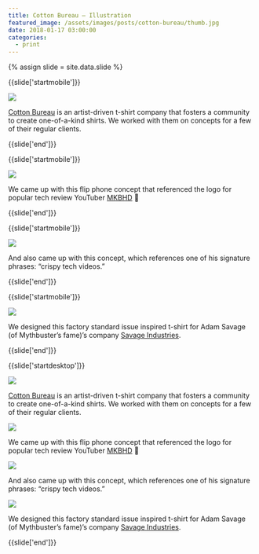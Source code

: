 ```yaml
---
title: Cotton Bureau — Illustration
featured_image: /assets/images/posts/cotton-bureau/thumb.jpg
date: 2018-01-17 03:00:00
categories:
  - print
---
```


{% assign slide = site.data.slide %}

{{slide['startmobile']}}

<div>
  <img
    class='full-height' 
    src='{{ site.url }}/assets/images/posts/cotton-bureau/cottonbureau-mobile-1.png'
  />
</div>

<p class="bg"><a href="https://cottonbureau.com/">Cotton Bureau</a> is an artist-driven t-shirt company that fosters a community to create one-of-a-kind shirts. We worked with them on concepts for a few of their regular clients.</p>

{{slide['end']}}

{{slide['startmobile']}}

<div>
  <img
    class='full-height' 
    src='{{ site.url }}/assets/images/posts/cotton-bureau/cottonbureau-mobile-2.png'
  />
</div>

<p class="bg">We came up with this flip phone concept that referenced the logo for popular tech review YouTuber <a href="https://www.youtube.com/channel/UCBJycsmduvYEL83R_U4JriQ">MKBHD</a> 🙌</p>

{{slide['end']}}

{{slide['startmobile']}}

<div>
  <img
    class='full-height' 
    src='{{ site.url }}/assets/images/posts/cotton-bureau/cottonbureau-mobile-3.png'
  />
</div>

<p class="bg">And also came up with this concept, which references one of his signature phrases: “crispy tech videos.”</p>

{{slide['end']}}

{{slide['startmobile']}}

<div>
  <img
    class='full-height' 
    src='{{ site.url }}/assets/images/posts/cotton-bureau/cottonbureau-mobile-4.png'
  />
</div>

<p class="bg">We designed this factory standard issue inspired t-shirt for Adam Savage (of Mythbuster’s fame)’s company <a href="https://adamsavage.com/">Savage Industries</a>.</p>

{{slide['end']}}

{{slide['startdesktop']}}

<div>
  <img
    class='full-width' 
    src='{{ site.url }}/assets/images/posts/cotton-bureau/cottonbureau-1.jpg'
  />
</div>

<p class="bg"><a href="https://cottonbureau.com/">Cotton Bureau</a> is an artist-driven t-shirt company that fosters a community to create one-of-a-kind shirts. We worked with them on concepts for a few of their regular clients.</p>

<div>
  <img
    src='{{ site.url }}/assets/images/posts/cotton-bureau/cb1.png'
  />
</div>

<p class="bg">We came up with this flip phone concept that referenced the logo for popular tech review YouTuber <a href="https://www.youtube.com/channel/UCBJycsmduvYEL83R_U4JriQ">MKBHD</a> 🙌</p>

<div>
  <img
    src='{{ site.url }}/assets/images/posts/cotton-bureau/cb2.png'
  />
</div>

<p class="bg">And also came up with this concept, which references one of his signature phrases: “crispy tech videos.”</p>

<div>
  <img
    src='{{ site.url }}/assets/images/posts/cotton-bureau/cb3.png'
  />
</div>

<p class="bg">We designed this factory standard issue inspired t-shirt for Adam Savage (of Mythbuster’s fame)’s company <a href="https://adamsavage.com/">Savage Industries</a>.</p>

{{slide['end']}}
